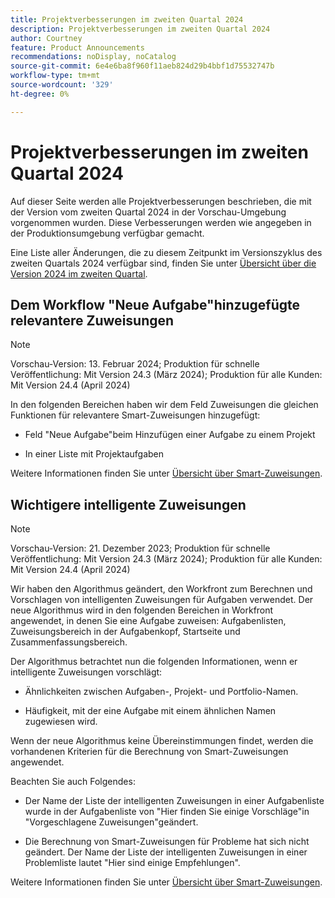 ```yaml
---
title: Projektverbesserungen im zweiten Quartal 2024
description: Projektverbesserungen im zweiten Quartal 2024
author: Courtney
feature: Product Announcements
recommendations: noDisplay, noCatalog
source-git-commit: 6e4e6ba8f960f11aeb824d29b4bbf1d75532747b
workflow-type: tm+mt
source-wordcount: '329'
ht-degree: 0%

---
```


# Projektverbesserungen im zweiten Quartal 2024

Auf dieser Seite werden alle Projektverbesserungen beschrieben, die mit der Version vom zweiten Quartal 2024 in der Vorschau-Umgebung vorgenommen wurden. Diese Verbesserungen werden wie angegeben in der Produktionsumgebung verfügbar gemacht.

Eine Liste aller Änderungen, die zu diesem Zeitpunkt im Versionszyklus des zweiten Quartals 2024 verfügbar sind, finden Sie unter [Übersicht über die Version 2024 im zweiten Quartal](/help/quicksilver/product-announcements/product-releases/24-q2-release-activity/24-q2-release-overview.md).


## Dem Workflow &quot;Neue Aufgabe&quot;hinzugefügte relevantere Zuweisungen

>[!NOTE]
>
>Vorschau-Version: 13. Februar 2024; Produktion für schnelle Veröffentlichung: Mit Version 24.3 (März 2024); Produktion für alle Kunden: Mit Version 24.4 (April 2024)

In den folgenden Bereichen haben wir dem Feld Zuweisungen die gleichen Funktionen für relevantere Smart-Zuweisungen hinzugefügt:

* Feld &quot;Neue Aufgabe&quot;beim Hinzufügen einer Aufgabe zu einem Projekt

* In einer Liste mit Projektaufgaben

Weitere Informationen finden Sie unter [Übersicht über Smart-Zuweisungen](/help/quicksilver/manage-work/tasks/assign-tasks/smart-assignments.md).

## Wichtigere intelligente Zuweisungen

>[!NOTE]
>
>Vorschau-Version: 21. Dezember 2023; Produktion für schnelle Veröffentlichung: Mit Version 24.3 (März 2024); Produktion für alle Kunden: Mit Version 24.4 (April 2024)

Wir haben den Algorithmus geändert, den Workfront zum Berechnen und Vorschlagen von intelligenten Zuweisungen für Aufgaben verwendet. Der neue Algorithmus wird in den folgenden Bereichen in Workfront angewendet, in denen Sie eine Aufgabe zuweisen: Aufgabenlisten, Zuweisungsbereich in der Aufgabenkopf, Startseite und Zusammenfassungsbereich.

Der Algorithmus betrachtet nun die folgenden Informationen, wenn er intelligente Zuweisungen vorschlägt:

* Ähnlichkeiten zwischen Aufgaben-, Projekt- und Portfolio-Namen.

* Häufigkeit, mit der eine Aufgabe mit einem ähnlichen Namen zugewiesen wird.

Wenn der neue Algorithmus keine Übereinstimmungen findet, werden die vorhandenen Kriterien für die Berechnung von Smart-Zuweisungen angewendet.

Beachten Sie auch Folgendes:

* Der Name der Liste der intelligenten Zuweisungen in einer Aufgabenliste wurde in der Aufgabenliste von &quot;Hier finden Sie einige Vorschläge&quot;in &quot;Vorgeschlagene Zuweisungen&quot;geändert.

* Die Berechnung von Smart-Zuweisungen für Probleme hat sich nicht geändert. Der Name der Liste der intelligenten Zuweisungen in einer Problemliste lautet &quot;Hier sind einige Empfehlungen&quot;.

Weitere Informationen finden Sie unter [Übersicht über Smart-Zuweisungen](/help/quicksilver/manage-work/tasks/assign-tasks/smart-assignments.md).

